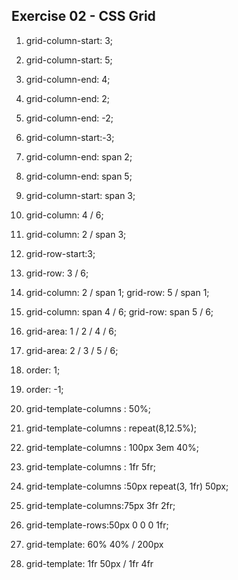 ## Exercise 02 - CSS Grid

1. grid-column-start: 3;
2. grid-column-start: 5;
3. grid-column-end: 4;
4. grid-column-end: 2;
5. grid-column-end: -2;
6. grid-column-start:-3;
7. grid-column-end: span 2;
8. grid-column-end: span 5;
9. grid-column-start: span 3;
10. grid-column: 4 / 6;
11. grid-column: 2 / span 3;
12. grid-row-start:3;
13. grid-row: 3 / 6;

14. grid-column: 2 / span 1;
    grid-row: 5 / span 1;

15. grid-column: span 4 / 6;
    grid-row: span 5 / 6;

16. grid-area: 1 / 2 / 4 / 6;
17. grid-area: 2 / 3 / 5 / 6;
18. order: 1;
19. order: -1;
20. grid-template-columns : 50%;
21. grid-template-columns : repeat(8,12.5%);
22. grid-template-columns : 100px 3em 40%;
23. grid-template-columns : 1fr 5fr;
24. grid-template-columns :50px repeat(3, 1fr) 50px;
25. grid-template-columns:75px 3fr 2fr;
26. grid-template-rows:50px 0 0 0 1fr;
27. grid-template: 60% 40% / 200px
28. grid-template: 1fr 50px / 1fr 4fr

